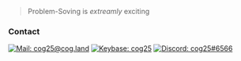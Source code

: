 <!--
![MY Github Stats](https://github-readme-stats.vercel.app/api?username=cog25&count_private=true&show_icons=true&theme=dark)


[![Most Used Languages](https://github-readme-stats.vercel.app/api/top-langs/?username=cog25&count_private=true&theme=dark)](https://github.com/anuraghazra/github-readme-stats)


[![Solved.ac
프로필](http://mazassumnida.wtf/api/generate_badge?boj=cog25)](https://solved.ac/cog25)
--->
> Problem-Soving is _extreamly_ exciting

### Contact
[![Mail: cog25@cog.land](https://img.shields.io/badge/Mail-gh@cog.la-black?color=3B81C2&style=flat-square&logo=gmail&logoColor=ffffff)](mailto:gh@cog.la)
[![Keybase: cog25](https://img.shields.io/badge/keybase-cog25-%33A0FF?style=flat-square&logo=Keybase&logoColor=fff)](https://keybase.io/cog25)
[![Discord: cog25#6566](https://img.shields.io/badge/Discord-cog25%236566-5865F2?style=flat-square&logo=Discord&logoColor=fff)](.)
